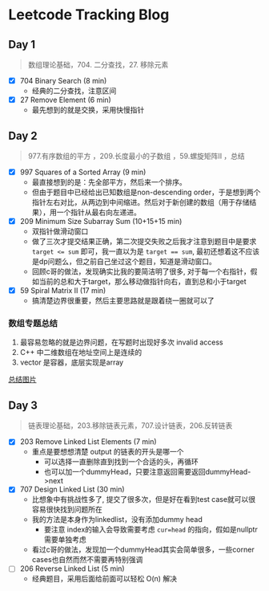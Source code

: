 # Leetcode Tracking Blog

## Day 1

> 数组理论基础，704. 二分查找，27. 移除元素

* [X] 704 Binary Search (8 min)
  * 经典的二分查找，注意区间
* [X] 27 Remove Element (6 min)
  * 最先想到的就是交换，采用快慢指针

## Day 2

> 977.有序数组的平方 ，209.长度最小的子数组 ，59.螺旋矩阵II ，总结

* [X] 997 Squares of a Sorted Array (9 min)
  * 最直接想到的是：先全部平方，然后来一个排序。
  * 但由于题目中已经给出已知数组是non-descending order，于是想到两个指针左右对比，从两边到中间缩进。然后对于新创建的数组（用于存储结果），用一个指针从最右向左递进。
* [X] 209 Minimum Size Subarray Sum (10+15+15 min)
  * 双指针做滑动窗口
  * 做了三次才提交结果正确，第二次提交失败之后我才注意到题目中是要求 `target <= sum` 即可，我一直以为是 `target == sum`, 最初还想着这不应该是dp问题么，但之前自己坐过这个题目，知道是滑动窗口。
  * 回顾c哥的做法，发现确实比我的要简洁明了很多, 对于每一个右指针，假如当前的总和大于target，那么移动做指针向右，直到总和小于target
* [X] 59 Spiral Matrix II (17 min)
  * 搞清楚边界很重要，然后主要思路就是跟着绕一圈就可以了

### 数组专题总结
1. 最容易忽略的就是边界问题，在写题时出现好多次 invalid access
2. C++ 中二维数组在地址空间上是连续的
3. vector 是容器，底层实现是array

[总结图片](https://code-thinking-1253855093.file.myqcloud.com/pics/%E6%95%B0%E7%BB%84%E6%80%BB%E7%BB%93.png)

## Day 3

> 链表理论基础，203.移除链表元素，707.设计链表，206.反转链表 

* [X] 203 Remove Linked List Elements (7 min)
  * 重点是要想想清楚 output 的链表的开头是哪一个
    * 可以选择一直删除直到找到一个合适的头，再循环
    * 也可以加一个dummyHead，只要注意返回需要返回dummyHead->next
* [X] 707 Design Linked List (30 min)
  * 比想象中有挑战性多了, 提交了很多次，但是好在看到test case就可以很容易很快找到问题所在
  * 我的方法是本身作为linkedlist，没有添加dummy head
    * 要注意 index的输入会导致需要考虑 `cur=head` 的指向，假如是nullptr需要单独考虑
  * 看过c哥的做法，发现加一个dummyHead其实会简单很多，一些corner cases也自然而然不需要再特别强调
* [ ] 206 Reverse Linked List (5 min)
  * 经典题目，采用后面给前面可以轻松 O(n) 解决